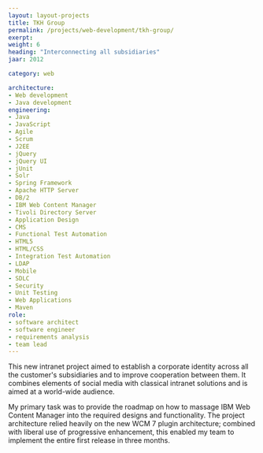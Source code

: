 ```yaml
---
layout: layout-projects
title: TKH Group
permalink: /projects/web-development/tkh-group/
exerpt:
weight: 6
heading: "Interconnecting all subsidiaries"
jaar: 2012

category: web

architecture:
- Web development
- Java development
engineering:
- Java
- JavaScript
- Agile
- Scrum
- J2EE
- jQuery
- jQuery UI
- jUnit
- Solr
- Spring Framework
- Apache HTTP Server
- DB/2
- IBM Web Content Manager
- Tivoli Directory Server
- Application Design
- CMS
- Functional Test Automation
- HTML5
- HTML/CSS
- Integration Test Automation
- LDAP
- Mobile
- SDLC
- Security
- Unit Testing
- Web Applications
- Maven
role: 
- software architect
- software engineer
- requirements analysis
- team lead
---
```


This new intranet project aimed to establish a corporate identity across all the customer's subsidiaries and to improve cooperation between them. It combines elements of social media with classical intranet solutions and is aimed at a world-wide audience.

My primary task was to provide the roadmap on how to massage IBM Web Content Manager into the required designs and functionality. The project architecture relied heavily on the new WCM 7 plugin architecture; combined with liberal use of progressive enhancement, this enabled my team to implement the entire first release in three months.
